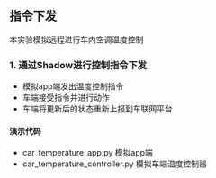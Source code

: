 ## 指令下发

本实验模拟远程进行车内空调温度控制

### 1. 通过Shadow进行控制指令下发

- 模拟app端发出温度控制指令
- 车端接受指令并进行动作
- 车端将更新后的状态重新上报到车联网平台

#### 演示代码
- car_temperature_app.py  模拟app端
- car_temperature_controller.py 模拟车端温度控制器